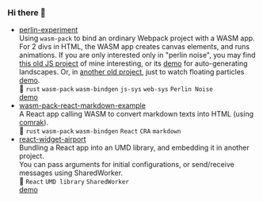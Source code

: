 ### Hi there 👋

- [perlin-experiment](https://github.com/minagawah/perlin-experiment)  
Using `wasm-pack` to bind an ordinary Webpack project with a WASM app.
For 2 divs in HTML, the WASM app creates canvas elements, and runs animations.
If you are only interested only in "perlin noise", you may find
[this old JS project](https://github.com/minagawah/perlin-noise-worldmap) of mine interesting,
or its [demo](http://tokyo800.jp/minagawah/perlin-noise-worldmap/) for auto-generating landscapes.
Or, in [another old project](https://github.com/minagawah/rust-perlin-wasm-test-2),
just to watch floating particles [demo](http://tokyo800.jp/minagawah/rust-perlin-wasm-test-2/).  
:pushpin: `rust` `wasm-pack` `wasm-bindgen` `js-sys` `web-sys` `Perlin Noise`  
[demo](http://tokyo800.jp/mina/perlin-experiment/)  
- [wasm-pack-react-markdown-example](https://github.com/minagawah/wasm-pack-react-markdown-example)  
A React app calling WASM to convert markdown texts into HTML (using [comrak](https://crates.io/crates/comrak)).  
:pushpin: `rust` `wasm-pack` `wasm-bindgen` `React` `CRA` `markdown`
- [react-widget-airport](https://github.com/minagawah/react-widget-airport)  
Bundling a React app into an UMD library, and embedding it in another project.  
You can pass arguments for initial configurations,
or send/receive messages using SharedWorker.  
:pushpin: `React` `UMD library` `SharedWorker`  
[demo](http://tokyo800.jp/mina/react-widget-airport/)

<!--
**minagawah/minagawah** is a ✨ _special_ ✨ repository because its `README.md` (this file) appears on your GitHub profile.

Here are some ideas to get you started:

- 🔭 I’m currently working on ...
- 🌱 I’m currently learning ...
- 👯 I’m looking to collaborate on ...
- 🤔 I’m looking for help with ...
- 💬 Ask me about ...
- 📫 How to reach me: ...
- 😄 Pronouns: ...
- ⚡ Fun fact: ...
-->
